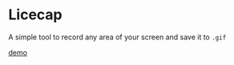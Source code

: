 # Licecap

A simple tool to record any area of your screen and save it to `.gif`

[demo](https://www.cockos.com/licecap/how_to_licecap.gif)
